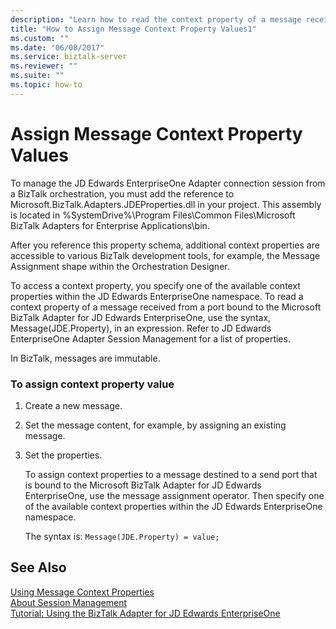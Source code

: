 ```yaml
---
description: "Learn how to read the context property of a message received from a port bound to the Microsoft BizTalk Adapter for JD Edwards EnterpriseOne and assign property values to it."
title: "How to Assign Message Context Property Values1"
ms.custom: ""
ms.date: "06/08/2017"
ms.service: biztalk-server
ms.reviewer: ""
ms.suite: ""
ms.topic: how-to
---
```

# Assign Message Context Property Values

To manage the JD Edwards EnterpriseOne Adapter connection session from a BizTalk orchestration, you must add the reference to Microsoft.BizTalk.Adapters.JDEProperties.dll in your project. This assembly is located in %SystemDrive%\Program Files\Common Files\Microsoft BizTalk Adapters for Enterprise Applications\bin.  
  
 After you reference this property schema, additional context properties are accessible to various BizTalk development tools, for example, the Message Assignment shape within the Orchestration Designer.  
  
 To access a context property, you specify one of the available context properties within the JD Edwards EnterpriseOne namespace. To read a context property of a message received from a port bound to the Microsoft BizTalk Adapter for JD Edwards EnterpriseOne, use the syntax, Message(JDE.Property), in an expression. Refer to JD Edwards EnterpriseOne Adapter Session Management for a list of properties.  
  
 In BizTalk, messages are immutable.  
  
### To assign context property value  
  
1. Create a new message.  
  
2. Set the message content, for example, by assigning an existing message.  
  
3. Set the properties.  
  
   To assign context properties to a message destined to a send port that is bound to the Microsoft BizTalk Adapter for JD Edwards EnterpriseOne, use the message assignment operator. Then specify one of the available context properties within the JD Edwards EnterpriseOne namespace.  
  
   The syntax is: `Message(JDE.Property) = value;`  
  
## See Also  
 [Using Message Context Properties](../core/using-message-context-properties1.md)   
 [About Session Management](../core/about-session-management2.md)   
 [Tutorial: Using the BizTalk Adapter for JD Edwards EnterpriseOne](../core/tutorial-using-the-biztalk-adapter-for-jd-edwards-enterpriseone.md)
